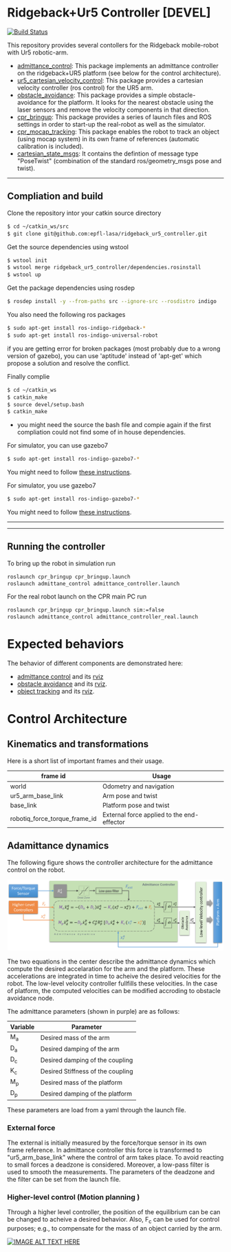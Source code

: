 # Ridgeback+Ur5 Controller [DEVEL]
[![Build Status](https://travis-ci.com/epfl-lasa/ridgeback_ur5_controller.svg?token=m4ujgeX7fDuuc9CGktAM&branch=master)](https://travis-ci.com/epfl-lasa/ridgeback_ur5_controller)

This repository provides several contollers for the Ridgeback mobile-robot with Ur5 robotic-arm. 


* [admittance_control](https://github.com/epfl-lasa/ridgeback_ur5_controller/tree/devel/admittance_control): 
This package implements an admittance controller on the ridgeback+UR5 platform (see below for the control architecture). 
* [ur5_cartesian_velocity_control](https://github.com/epfl-lasa/ridgeback_ur5_controller/tree/devel/ur5_cartesian_velocity_control): This package provides a cartesian velocity controller (ros control) for the UR5 arm. 
* [obstacle_avoidance](https://github.com/epfl-lasa/ridgeback_ur5_controller/tree/devel/obstacle_avoidance): This package provides a simple obstacle-avoidance for the platform. It looks for the nearest obstacle using the laser sensors and remove the velocity components in that direction.
* [cpr_bringup](https://github.com/epfl-lasa/ridgeback_ur5_controller/tree/devel/cpr_bringup): This package provides a series of launch files and ROS settings in order to start-up the real-robot as well as the simulator. 
* [cpr_mocap_tracking](https://github.com/epfl-lasa/ridgeback_ur5_controller/tree/devel/cpr_mocap_tracking): This package enables the robot to track an object (using mocap system) in its own frame of references (automatic calibration is included).
* [cartesian_state_msgs](https://github.com/epfl-lasa/ridgeback_ur5_controller/tree/devel/cartesian_state_msgs): It contains the defintion of message type "PoseTwist" (combination of the standard ros/geometry_msgs pose and twist).


---

## Compliation and build

Clone the repository intor your catkin source directory
```bash
$ cd ~/catkin_ws/src
$ git clone git@github.com:epfl-lasa/ridgeback_ur5_controller.git
```

Get the source dependencies using wstool
```bash
$ wstool init
$ wstool merge ridgeback_ur5_controller/dependencies.rosinstall
$ wstool up
```
Get the package dependencies using rosdep
```bash
$ rosdep install -y --from-paths src --ignore-src --rosdistro indigo
```
You also need the following ros packages
```bash
$ sudo apt-get install ros-indigo-ridgeback-*
$ sudo apt-get install ros-indigo-universal-robot
```
if you are getting error for broken packages (most probably due to a wrong version of gazebo), you can use 'aptitude' instead of 'apt-get' which propose a solution and resolve the conflict. 


Finally complie
```bash
$ cd ~/catkin_ws
$ catkin_make
$ source devel/setup.bash
$ catkin_make
```
* you might need the source the bash file and compie again if the first compliation could not find some of in house dependencies.


For simulator, you can use gazebo7
```bash
$ sudo apt-get install ros-indigo-gazebo7-*
```
You might need to follow [these instructions](http://gazebosim.org/tutorials?tut=install_ubuntu#Alternativeinstallation:step-by-step).

For simulator, you use gazebo7
```bash
$ sudo apt-get install ros-indigo-gazebo7-*
```
You might need to follow [these instructions](http://gazebosim.org/tutorials?tut=install_ubuntu#Alternativeinstallation:step-by-step).

---
---


## Running the controller


To bring up the robot in simulation run
```
roslaunch cpr_bringup cpr_bringup.launch
roslaunch admittane_control admittance_controller.launch
```
For the real robot launch on the CPR main PC run
```
roslaunch cpr_bringup cpr_bringup.launch sim:=false
roslaunch admittance_control admittance_controller_real.launch
```

# Expected behaviors

The behavior of different components are demonstrated here:
* [admittance control](https://youtu.be/e6_z8rCOoIs) and its [rviz](https://youtu.be/T10rhY_HqZo)
* [obstacle avoidance](https://youtu.be/tqsskZV-D6A) and its [rviz](https://youtu.be/m-LsolZWia8).
* [object tracking](https://youtu.be/k5OMNfCmOGY) and its [rviz](https://youtu.be/ru9Xr6W0rQE).




# Control Architecture

## Kinematics and transformations

Here is a short list of important frames and their usage.

| frame id      | Usage                         |
|---------------|-----------------------------------|
| world                          | Odometry and navigation           |
| ur5_arm_base_link              | Arm pose and twist                |
| base_link                      | Platform pose and twist           |
| robotiq_force_torque_frame_id  | External force applied to the end-effector           |





## Adamittance dynamics
The following figure shows the controller architecture for the admittance control on the robot.

![alt text](fig_control_schematics.png "Control architecture")

The two equations in the center describe the admittance dynamics which compute the desired accelaration for the arm and the platform. These accelerations are integrated in time to acheive the desired velocities for the robot. The low-level velocity controller fullfills these velocities. In the case of platform, the computed velocities can be modified accroding to obstacle avoidance node.



The admittance parameters (shown in purple) are as follows: 

| Variable      | Parameter                         |
|---------------|-----------------------------------|
| M<sub>a</sub> | Desired mass of the arm           |
| D<sub>a</sub> | Desired damping of the arm        |
| D<sub>c</sub> | Desired damping of the coupling   |
| K<sub>c</sub> | Desired Stiffness of the coupling |
| M<sub>p</sub> | Desired mass of the platform      |
| D<sub>p</sub> | Desired damping of the platform   |

These parameters are load from a yaml through the launch file.


### External force
The external is initially measured by the force/torque sensor in its own frame reference. In admittance controller this force is transformed to "ur5_arm_base_link" where the control of arm takes place. To avoid reacting to small forces a deadzone is considered. Moreover, a low-pass filter is used to smooth the measurements. The parameters of the deadzone and the filter can be set from the launch file.

### Higher-level control (Motion planning )
Through a higher level controller, the position of the equilibrium can be can be changed to acheive a desired behavior. Also, F<sub>c</sub> can be used for control purposes; e.g., to compensate for the mass of an object carried by the arm.

[![IMAGE ALT TEXT HERE](https://img.youtube.com/vi/7BjHhV-BkwE/0.jpg)](https://youtu.be/7BjHhV-BkwE)











